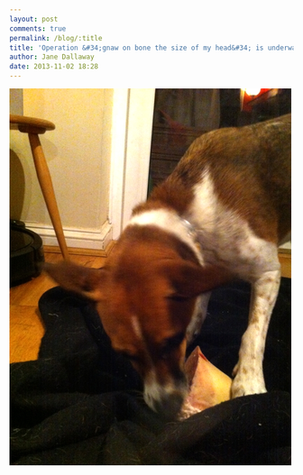 ```yaml
---
layout: post
comments: true
permalink: /blog/:title
title: 'Operation &#34;gnaw on bone the size of my head&#34; is underway. This is one of the firework distraction methods.'
author: Jane Dallaway
date: 2013-11-02 18:28
---
```


<div><a href="/media/Utp_photo.JPG"><img src="/media/Utp_thumb_photo.JPG" width="500" height="669"/></a></div>



 
      
